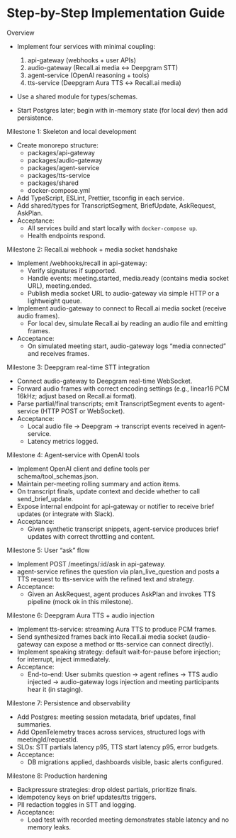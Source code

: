 # Step-by-Step Implementation Guide

Overview
- Implement four services with minimal coupling:
  1) api-gateway (webhooks + user APIs)
  2) audio-gateway (Recall.ai media ↔ Deepgram STT)
  3) agent-service (OpenAI reasoning + tools)
  4) tts-service (Deepgram Aura TTS ↔ Recall.ai media)

- Use a shared module for types/schemas.
- Start Postgres later; begin with in-memory state (for local dev) then add persistence.

Milestone 1: Skeleton and local development
- Create monorepo structure:
  - packages/api-gateway
  - packages/audio-gateway
  - packages/agent-service
  - packages/tts-service
  - packages/shared
  - docker-compose.yml
- Add TypeScript, ESLint, Prettier, tsconfig in each service.
- Add shared/types for TranscriptSegment, BriefUpdate, AskRequest, AskPlan.
- Acceptance:
  - All services build and start locally with `docker-compose up`.
  - Health endpoints respond.

Milestone 2: Recall.ai webhook + media socket handshake
- Implement /webhooks/recall in api-gateway:
  - Verify signatures if supported.
  - Handle events: meeting.started, media.ready (contains media socket URL), meeting.ended.
  - Publish media socket URL to audio-gateway via simple HTTP or a lightweight queue.
- Implement audio-gateway to connect to Recall.ai media socket (receive audio frames).
  - For local dev, simulate Recall.ai by reading an audio file and emitting frames.
- Acceptance:
  - On simulated meeting start, audio-gateway logs “media connected” and receives frames.

Milestone 3: Deepgram real-time STT integration
- Connect audio-gateway to Deepgram real-time WebSocket.
- Forward audio frames with correct encoding settings (e.g., linear16 PCM 16kHz; adjust based on Recall.ai format).
- Parse partial/final transcripts; emit TranscriptSegment events to agent-service (HTTP POST or WebSocket).
- Acceptance:
  - Local audio file → Deepgram → transcript events received in agent-service.
  - Latency metrics logged.

Milestone 4: Agent-service with OpenAI tools
- Implement OpenAI client and define tools per schema/tool_schemas.json.
- Maintain per-meeting rolling summary and action items.
- On transcript finals, update context and decide whether to call send_brief_update.
- Expose internal endpoint for api-gateway or notifier to receive brief updates (or integrate with Slack).
- Acceptance:
  - Given synthetic transcript snippets, agent-service produces brief updates with correct throttling and content.

Milestone 5: User “ask” flow
- Implement POST /meetings/:id/ask in api-gateway.
- agent-service refines the question via plan_live_question and posts a TTS request to tts-service with the refined text and strategy.
- Acceptance:
  - Given an AskRequest, agent produces AskPlan and invokes TTS pipeline (mock ok in this milestone).

Milestone 6: Deepgram Aura TTS + audio injection
- Implement tts-service: streaming Aura TTS to produce PCM frames.
- Send synthesized frames back into Recall.ai media socket (audio-gateway can expose a method or tts-service can connect directly).
- Implement speaking strategy: default wait-for-pause before injection; for interrupt, inject immediately.
- Acceptance:
  - End-to-end: User submits question → agent refines → TTS audio injected → audio-gateway logs injection and meeting participants hear it (in staging).

Milestone 7: Persistence and observability
- Add Postgres: meeting session metadata, brief updates, final summaries.
- Add OpenTelemetry traces across services, structured logs with meetingId/requestId.
- SLOs: STT partials latency p95, TTS start latency p95, error budgets.
- Acceptance:
  - DB migrations applied, dashboards visible, basic alerts configured.

Milestone 8: Production hardening
- Backpressure strategies: drop oldest partials, prioritize finals.
- Idempotency keys on brief updates/tts triggers.
- PII redaction toggles in STT and logging.
- Acceptance:
  - Load test with recorded meeting demonstrates stable latency and no memory leaks.
